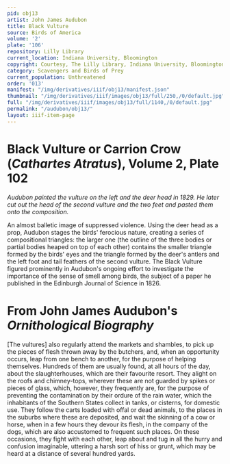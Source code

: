 ```yaml
---
pid: obj13
artist: John James Audubon
title: Black Vulture
source: Birds of America
volume: '2'
plate: '106'
repository: Lilly Library
current_location: Indiana University, Bloomington
copyright: Courtesy, The Lilly Library, Indiana University, Bloomington, Indiana
category: Scavengers and Birds of Prey
current_population: Unthreatened
order: '013'
manifest: "/img/derivatives/iiif/obj13/manifest.json"
thumbnail: "/img/derivatives/iiif/images/obj13/full/250,/0/default.jpg"
full: "/img/derivatives/iiif/images/obj13/full/1140,/0/default.jpg"
permalink: "/audubon/obj13/"
layout: iiif-item-page
---
```


# Black Vulture or Carrion Crow (_Cathartes Atratus_), Volume 2, Plate 102

_Audubon painted the vulture on the left and the deer head in 1829. He later cut out the head of the second vulture and the two feet and pasted them onto the composition._

An almost balletic image of suppressed violence. Using the deer head as a prop, Audubon stages the birds' ferocious nature, creating a series of compositional triangles: the larger one (the outline of the three bodies or partial bodies heaped on top of each other) contains the smaller triangle formed by the birds' eyes and the triangle formed by the deer's antlers and the left foot and tail feathers of the second vulture. The Black Vulture figured prominently in Audubon's ongoing effort to investigate the importance of the sense of smell among birds, the subject of a paper he published in the Edinburgh Journal of Science in 1826.

# From John James Audubon's _Ornithological Biography_

[The vultures] also regularly attend the markets and shambles, to pick up the pieces of flesh thrown away by the butchers, and, when an opportunity occurs, leap from one bench to another, for the purpose of helping themselves. Hundreds of them are usually found, at all hours of the day, about the slaughterhouses, which are their favourite resort. They alight on the roofs and chimney-tops, wherever these are not guarded by spikes or pieces of glass, which, however, they frequently are, for the purpose of preventing the contamination by their ordure of the rain water, which the inhabitants of the Southern States collect in tanks, or cisterns, for domestic use. They follow the carts loaded with offal or dead animals, to the places in the suburbs where these are deposited, and wait the skinning of a cow or horse, when in a few hours they devour its flesh, in the company of the dogs, which are also accustomed to frequent such places. On these occasions, they fight with each other, leap about and tug in all the hurry and confusion imaginable, uttering a harsh sort of hiss or grunt, which may be heard at a distance of several hundred yards.
